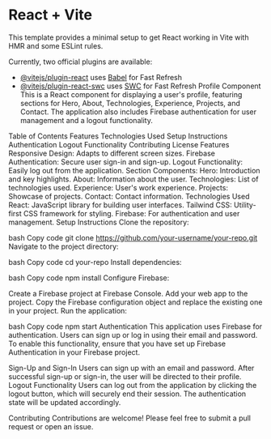 # React + Vite

This template provides a minimal setup to get React working in Vite with HMR and some ESLint rules.

Currently, two official plugins are available:

- [@vitejs/plugin-react](https://github.com/vitejs/vite-plugin-react/blob/main/packages/plugin-react/README.md) uses [Babel](https://babeljs.io/) for Fast Refresh
- [@vitejs/plugin-react-swc](https://github.com/vitejs/vite-plugin-react-swc) uses [SWC](https://swc.rs/) for Fast Refresh
Profile Component
This is a React component for displaying a user's profile, featuring sections for Hero, About, Technologies, Experience, Projects, and Contact. The application also includes Firebase authentication for user management and a logout functionality.

Table of Contents
Features
Technologies Used
Setup Instructions
Authentication
Logout Functionality
Contributing
License
Features
Responsive Design: Adapts to different screen sizes.
Firebase Authentication: Secure user sign-in and sign-up.
Logout Functionality: Easily log out from the application.
Section Components:
Hero: Introduction and key highlights.
About: Information about the user.
Technologies: List of technologies used.
Experience: User's work experience.
Projects: Showcase of projects.
Contact: Contact information.
Technologies Used
React: JavaScript library for building user interfaces.
Tailwind CSS: Utility-first CSS framework for styling.
Firebase: For authentication and user management.
Setup Instructions
Clone the repository:

bash
Copy code
git clone https://github.com/your-username/your-repo.git
Navigate to the project directory:

bash
Copy code
cd your-repo
Install dependencies:

bash
Copy code
npm install
Configure Firebase:

Create a Firebase project at Firebase Console.
Add your web app to the project.
Copy the Firebase configuration object and replace the existing one in your project.
Run the application:

bash
Copy code
npm start
Authentication
This application uses Firebase for authentication. Users can sign up or log in using their email and password. To enable this functionality, ensure that you have set up Firebase Authentication in your Firebase project.

Sign-Up and Sign-In
Users can sign up with an email and password.
After successful sign-up or sign-in, the user will be directed to their profile.
Logout Functionality
Users can log out from the application by clicking the logout button, which will securely end their session. The authentication state will be updated accordingly.

Contributing
Contributions are welcome! Please feel free to submit a pull request or open an issue.

